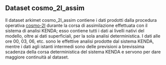## Dataset cosmo_2I_assim

Il dataset arkimet cosmo_2I_assim contiene i dati prodotti dalla
procedura operativa [cosmo-2I](cosmo-2I.md) durante la corsa di
assimilazione effettuata con il sistema di analisi KENDA; esso
contiene tutti i dati ai livelli nativi del modello, oltre ai dati
superficiali, per la sola analisi deterministica. I dati alle ore 00,
03, 06, etc. sono le effettive analisi prodotte dal sistema KENDA,
mentre i dati agli istanti intermedi sono delle previsioni a
brevissima scadenza della corsa deterministica del sistema KENDA e
servono per dare maggiore continuità al dataset.

